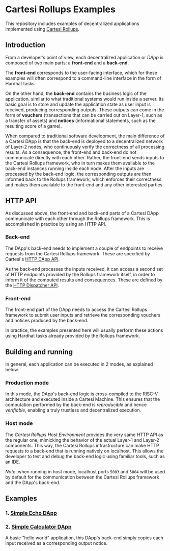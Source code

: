 # Cartesi Rollups Examples

This repository includes examples of decentralized applications implemented using [Cartesi Rollups](https://github.com/cartesi/rollups).

## Introduction
From a developer’s point of view, each decentralized application or _DApp_ is composed of two main parts: a **front-end** and a **back-end**.

The **front-end** corresponds to the user-facing interface, which for these examples will often correspond to a command-line interface in the form of Hardhat tasks.

On the other hand, the **back-end** contains the business logic of the application, similar to what traditional systems would run inside a server. Its basic goal is to store and update the application state as user input is received, producing corresponding outputs. These outputs can come in the form of **vouchers** (transactions that can be carried out on Layer-1, such as a transfer of assets) and **notices** (informational statements, such as the resulting score of a game).

When compared to traditional software development, the main difference of a Cartesi DApp is that the back-end is deployed to a decentralized network of Layer-2 nodes, who continuously verify the correctness of all processing results. As a consequence, the front-end and back-end do not communicate directly with each other. Rather, the front-end sends inputs to the Cartesi Rollups framework, who in turn makes them available to the back-end instances running inside each node. After the inputs are processed by the back-end logic, the corresponding outputs are then informed back to the Rollups framework, which enforces their correctness and makes them available to the front-end and any other interested parties.

## HTTP API

As discussed above, the front-end and back-end parts of a Cartesi DApp communicate with each other through the Rollups framework. This is accomplished in practice by using an HTTP API.
### Back-end

The DApp's back-end needs to implement a couple of endpoints to receive requests from the Cartesi Rollups framework. These are specified by Cartesi's [HTTP DApp API](https://github.com/cartesi/openapi-interfaces/blob/master/dapp.yaml).

As the back-end processes the inputs received, it can access a second set of HTTP endpoints provided by the Rollups framework itself, in order to inform it of the computed results and consequences. These are defined by the [HTTP Dispatcher API](https://github.com/cartesi/openapi-interfaces/blob/master/dispatcher.yaml).

### Front-end

The front-end part of the DApp needs to access the Cartesi Rollups framework to submit user inputs and retrieve the corresponding vouchers and notices produced by the back-end.

In practice, the examples presented here will usually perform these actions using Hardhat tasks already provided by the Rollups framework.

## Building and running

In general, each application can be executed in 2 modes, as explained below.

### Production mode

In this mode, the DApp's back-end logic is cross-compiled to the RISC-V architecture and executed inside a Cartesi Machine. This ensures that the computation performed by the back-end is _reproducible_ and hence _verifiable_, enabling a truly trustless and decentralized execution.

### Host mode

The _Cartesi Rollups Host Environment_ provides the very same HTTP API as the regular one, mimicking the behavior of the actual Layer-1 and Layer-2 components. This way, the Cartesi Rollups infrastructure can make HTTP requests to a back-end that is running natively on localhost. This allows the developer to test and debug the back-end logic using familiar tools, such as an IDE.

_Note_: when running in host mode, localhost ports `5003` and `5004` will be used by default for the communication between the Cartesi Rollups framework and the DApp's back-end.

## Examples

### 1. [Simple Echo DApp](./echo)
### 2. [Simple Calculator DApp](./calc)

A basic "hello world" application, this DApp's back-end simply copies each input received as a corresponding output notice.


